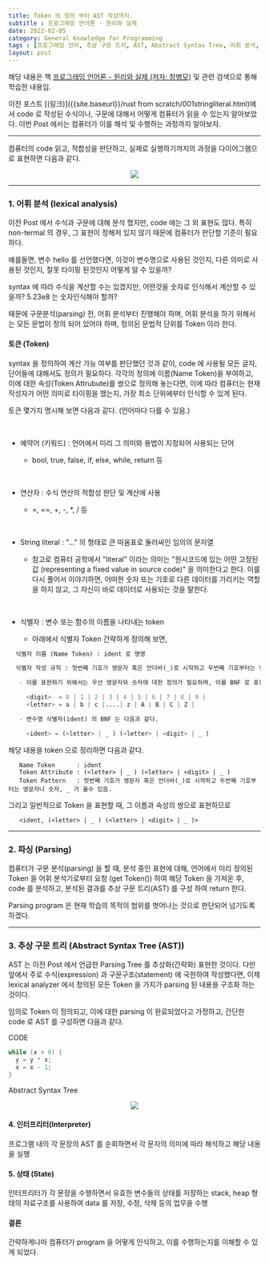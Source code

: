 ```yaml
---
title: Token 의 정의 부터 AST 작성까지.
subtitle : 프로그래밍 언어론 - 원리와 실제
date: 2022-02-05
category: General Knowledge for Programming
tags : [프로그래밍 언어, 추상 구문 트리, AST, Abstract Syntax Tree, 어휘 분석, lexical analyzer, 파서, parser, parsing, compile]
layout: post
---
```


해당 내용은 책 [프로그래밍 언어론 - 원리와 실제 (저자: 창병모)](http://www.kyobobook.co.kr/product/detailViewKor.laf?mallGb=KOR&ejkGb=KOR&barcode=9791185578729) 및 관련 검색으로 통해 학습한 내용임.

이전 포스트 [(링크)]({{site.baseurl}}/rust from scratch/001stringliteral.html)에서 code 로 작성된 수식이나, 구문에 대해서 어떻게 컴퓨터가 읽을 수 있는지 알아보았다. 이번 Post 에서는 컴퓨터가 이를 해석 및 수행하는 과정까지 알아보자.

------------------------------------------------------------------------------

컴퓨터의 code 읽고, 적합성을 판단하고, 실제로 실행하기까지의 과정을 다이어그램으로 표현하면 다음과 같다.

<p align="center"><img src="002diagram01.png"></p>

------------------------------------------------------------------------------
### 1. 어휘 분석 (lexical analysis)

이전 Post 에서 수식과 구문에 대해 분석 했지만, code 에는 그 외 표현도 많다. 특히 non-termal 의 경우, 그 표현이 정해저 있지 않기 때문에 컴퓨터가 판단할 기준이 필요하다.

예를들면,  변수 hello 를 선언했다면, 이것이 변수명으로 사용된 것인지, 다른 의미로 사용된 것인지, 잘못 타이핑 된것인지 어떻게 알 수 있을까?

syntax 에 따라 수식을 계산할 수는 있겠지만, 어떤것을 숫자로 인식해서 계산할 수 있을까? 5.23e8 는 숫자인식해야 할까?

때문에 구문분석(parsing) 전, 어휘 분석부터 진행해야 하며, 어휘 분석을 하기 위해서는 모든 문법이 정의 되어 있어야 하며, 정의된 문법적 단위를 Token 이라 한다.  

#### 토큰 (Token)

syntax 을 정의하여 계산 가능 여부를 판단했던 것과 같이, code 에 사용될 모든 글자, 단어들에 대해서도 정의가 필요하다. 각각의 정의에 이름(Name Token)을 부여하고, 이에 대한 속성(Token Attrubute)를 쌍으로 정의해 놓는다면, 이에 따라 컴퓨터는 현재 작성자가 어떤 의미로 타이핑을 했는지, 가장 최소 단위에부터 인식할 수 있게 된다.

토큰 몇가지 명시해 보면 다음과 같다. (언어마다 다를 수 있음.)

&nbsp;
&nbsp;

* 예약어 (키워드) : 언어에서 미리 그 의미와 용법이 지정되어 사용되는 단어

  - bool, true, false, if, else, while, return 등

  &nbsp;
  &nbsp;

* 연산자 : 수식 연산의 적합성 판단 및 계산에 사용

  - =, ==, +, -, *, / 등

  &nbsp;
  &nbsp;

* String literal : "..." 의 형태로  큰 따옴표로 둘러싸인 임의의 문자열

  - 참고로 컴퓨터 공학에서 "literal" 이라는 의미는 "원시코드에 있는 어떤 고정된 값 (representing a fixed value in source code)" 을 의미한다고 한다. 이를 다시 풀어서 이야기하면, 어떠한 숫자 또는 기호로 다른 데이터를 가리키는 역할을 하지 않고, 그 자신이 바로 데이터로 사용되는 것을 말한다.

  &nbsp;
  &nbsp;

* 식별자 : 변수 또는 함수의 이름을 나타내는 token

  - 아래에서 식별자 Token 간략하게 정의해 보면,

```python
  식별자 이름 (Name Token) : ident 로 명명

  식별자 작성 규칙 : 첫번째 기호가 영문자 혹은 언더바(_)로 시작하고 두번째 기호부터는 영문자나 숫자, _ 를 허용

   - 이를 표현하기 위해서는 우선 영문자와 숫자에 대한 정의가 필요하며, 이를 BNF 로 표현하면,

     <digit>  = 0 | 1 | 2 | 3 | 4 | 5 | 6 | 7 | 8 | 9 |
     <letter> = a | b | c |....| z | A | B | C | Z |

   - 변수명 식별자(ident) 의 BNF 는 다음과 같다.

     <ident> = (<letter> | _ ) (<letter> | <digit> | _ )
```

해당 내용을 token 으로 정리하면 다음과 같다.

       Name Token      : ident
       Token Attribute : (<letter> | _ ) (<letter> | <digit> | _ )
       Token Pattern   : 첫번째 기호가 영문자 혹은 언더바(_)로 시작하고 두번째 기호부터는 영문자나 숫자, _ 가 올수 있음.

그리고 일반적으로 Token 을 표현할 때, 그 이름과 속성의 쌍으로 표현하므로

       <ident, (<letter> | _ ) (<letter> | <digit> | _ )>

------------------------------------------------------------------------------
### 2. 파싱 (Parsing)

컴퓨터가 구문 분석(parsing) 을 할 때, 분석 중인 표현에 대해, 언어에서 미리 정의된 Token 을 어휘 분석기로부터 요청 (get Token()) 하여 해당 Token 을 가져온 후, code 를 분석하고, 분석된 결과를 추상 구문 트리(AST) 를 구성 하여 return 한다.

Parsing program 은 현재 학습의 목적의 범위를 벗어나는 것으로 판단되어 넘기도록 하겠다.

------------------------------------------------------------------------------
### 3. 추상 구문 트리 (Abstract Syntax Tree (AST))

AST 는 이전 Post 에서 언급한 Parsing Tree 를 추상화(간략화) 표현한 것이다. 다만 앞에서 주로 수식(expression) 과 구문구조(statement) 에 국한하여 작성했다면, 이제 lexical analyzer 에서 정의된 모든 Token 을 가지가 parsing 된 내용을 구조화 하는 것이다.

임의로 Token 이 정의되고, 이에 대한 parsing 이 완료되었다고 가정하고, 간단한 code 로 AST 를 구성하면 다음과 같다.

CODE
```c++
while (x > 0) {
  y = y * x;
  x = x - 1;
}
```
Abstract Syntax Tree
<p align="center"><img src="002diagram02.png"></p>


#### 4. 인터프리터(Interpreter)

프로그램 내의 각 문장의 AST 를 순회하면서 각 문자의 의미에 따라 해석하고 해당 내용을 실행

#### 5. 상태 (State)

인터프리터가 각 문장을 수행하면서 유효한 변수들의 상태를 저장하는 stack, heap 형태의 자료구조를 사용하여 data 를 저장, 수정, 삭제 등의 업무을 수행

#### 결론

간략하게나마 컴퓨터가 program 을 어떻게 인식하고, 이를 수행하는지를 이해할 수 있게 되었다.
